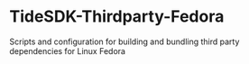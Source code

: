 TideSDK-Thirdparty-Fedora
=========================

Scripts and configuration for building and bundling third party dependencies for Linux Fedora